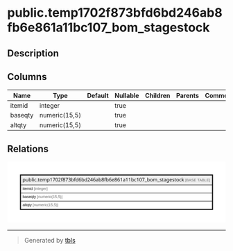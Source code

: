 # public.temp1702f873bfd6bd246ab8fb6e861a11bc107_bom_stagestock

## Description

## Columns

| Name | Type | Default | Nullable | Children | Parents | Comment |
| ---- | ---- | ------- | -------- | -------- | ------- | ------- |
| itemid | integer |  | true |  |  |  |
| baseqty | numeric(15,5) |  | true |  |  |  |
| altqty | numeric(15,5) |  | true |  |  |  |

## Relations

![er](public.temp1702f873bfd6bd246ab8fb6e861a11bc107_bom_stagestock.svg)

---

> Generated by [tbls](https://github.com/k1LoW/tbls)
